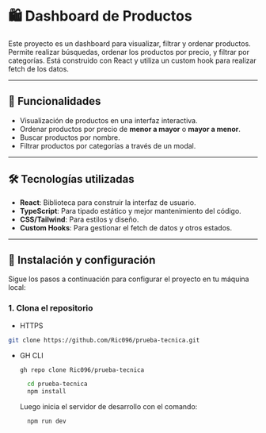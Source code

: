 # 🛍️ Dashboard de Productos

Este proyecto es un dashboard para visualizar, filtrar y ordenar productos. Permite realizar búsquedas, ordenar los productos por precio, y filtrar por categorías. Está construido con React y utiliza un custom hook para realizar fetch de los datos.

---

## 🚀 Funcionalidades

- Visualización de productos en una interfaz interactiva.
- Ordenar productos por precio de **menor a mayor** o **mayor a menor**.
- Buscar productos por nombre.
- Filtrar productos por categorías a través de un modal.

---

## 🛠️ Tecnologías utilizadas

- **React**: Biblioteca para construir la interfaz de usuario.
- **TypeScript**: Para tipado estático y mejor mantenimiento del código.
- **CSS/Tailwind**: Para estilos y diseño.
- **Custom Hooks**: Para gestionar el fetch de datos y otros estados.

---

## 🔧 Instalación y configuración

Sigue los pasos a continuación para configurar el proyecto en tu máquina local:

### 1. Clona el repositorio
- HTTPS
```bash
git clone https://github.com/Ric096/prueba-tecnica.git

```
- GH CLI
  ```bash
  gh repo clone Ric096/prueba-tecnica
  ```
  ```bash
    cd prueba-tecnica
    npm install 
  ```
  Luego inicia el servidor de desarrollo con el comando:
  ```bash
    npm run dev
  ```
  
